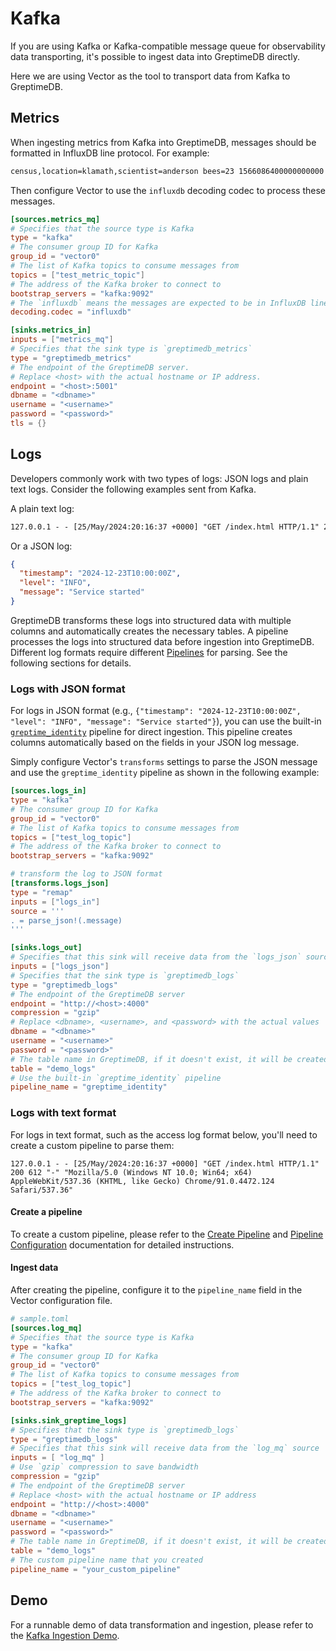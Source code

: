 # Kafka

If you are using Kafka or Kafka-compatible message queue for observability data
transporting, it's possible to ingest data into GreptimeDB directly.

Here we are using Vector as the tool to transport data from Kafka to GreptimeDB.

## Metrics

When ingesting metrics from Kafka into GreptimeDB, messages should be formatted in InfluxDB line protocol. For example:

```txt
census,location=klamath,scientist=anderson bees=23 1566086400000000000
```

Then configure Vector to use the `influxdb` decoding codec to process these messages.

```toml
[sources.metrics_mq]
# Specifies that the source type is Kafka
type = "kafka"
# The consumer group ID for Kafka
group_id = "vector0"
# The list of Kafka topics to consume messages from
topics = ["test_metric_topic"]
# The address of the Kafka broker to connect to
bootstrap_servers = "kafka:9092"
# The `influxdb` means the messages are expected to be in InfluxDB line protocol format.
decoding.codec = "influxdb"

[sinks.metrics_in]
inputs = ["metrics_mq"]
# Specifies that the sink type is `greptimedb_metrics`
type = "greptimedb_metrics"
# The endpoint of the GreptimeDB server.
# Replace <host> with the actual hostname or IP address.
endpoint = "<host>:5001"
dbname = "<dbname>"
username = "<username>"
password = "<password>"
tls = {}
```

## Logs

Developers commonly work with two types of logs: JSON logs and plain text logs.
Consider the following examples sent from Kafka.

A plain text log:

```txt
127.0.0.1 - - [25/May/2024:20:16:37 +0000] "GET /index.html HTTP/1.1" 200 612 "-" "Mozilla/5.0 (Windows NT 10.0; Win64; x64) AppleWebKit/537.36 (KHTML, like Gecko) Chrome/91.0.4472.124 Safari/537.36"
```

Or a JSON log:

```json
{
  "timestamp": "2024-12-23T10:00:00Z",
  "level": "INFO",
  "message": "Service started"
}
```

GreptimeDB transforms these logs into structured data with multiple columns and automatically creates the necessary tables.
A pipeline processes the logs into structured data before ingestion into GreptimeDB. Different log formats require different [Pipelines](/user-guide/logs/quick-start.md#write-logs-by-pipeline) for parsing. See the following sections for details.

### Logs with JSON format

For logs in JSON format (e.g., `{"timestamp": "2024-12-23T10:00:00Z", "level": "INFO", "message": "Service started"}`),
you can use the built-in [`greptime_identity`](/logs/manage-pipelines.md#greptime_identity) pipeline for direct ingestion.
This pipeline creates columns automatically based on the fields in your JSON log message.

Simply configure Vector's `transforms` settings to parse the JSON message and use the `greptime_identity` pipeline as shown in the following example:

```toml
[sources.logs_in]
type = "kafka"
# The consumer group ID for Kafka
group_id = "vector0"
# The list of Kafka topics to consume messages from
topics = ["test_log_topic"]
# The address of the Kafka broker to connect to
bootstrap_servers = "kafka:9092"

# transform the log to JSON format
[transforms.logs_json]
type = "remap"
inputs = ["logs_in"]
source = '''
. = parse_json!(.message)
'''

[sinks.logs_out]
# Specifies that this sink will receive data from the `logs_json` source
inputs = ["logs_json"]
# Specifies that the sink type is `greptimedb_logs`
type = "greptimedb_logs"
# The endpoint of the GreptimeDB server
endpoint = "http://<host>:4000"
compression = "gzip"
# Replace <dbname>, <username>, and <password> with the actual values
dbname = "<dbname>"
username = "<username>"
password = "<password>"
# The table name in GreptimeDB, if it doesn't exist, it will be created automatically
table = "demo_logs"
# Use the built-in `greptime_identity` pipeline
pipeline_name = "greptime_identity"
```

### Logs with text format

For logs in text format, such as the access log format below, you'll need to create a custom pipeline to parse them:

```
127.0.0.1 - - [25/May/2024:20:16:37 +0000] "GET /index.html HTTP/1.1" 200 612 "-" "Mozilla/5.0 (Windows NT 10.0; Win64; x64) AppleWebKit/537.36 (KHTML, like Gecko) Chrome/91.0.4472.124 Safari/537.36"
```

#### Create a pipeline

To create a custom pipeline,
please refer to the [Create Pipeline](/user-guide/logs/quick-start.md#create-a-pipeline)
and [Pipeline Configuration](/user-guide/logs/pipeline-config.md) documentation for detailed instructions.

#### Ingest data

After creating the pipeline, configure it to the `pipeline_name` field in the Vector configuration file.

```toml
# sample.toml
[sources.log_mq]
# Specifies that the source type is Kafka
type = "kafka"
# The consumer group ID for Kafka
group_id = "vector0"
# The list of Kafka topics to consume messages from
topics = ["test_log_topic"]
# The address of the Kafka broker to connect to
bootstrap_servers = "kafka:9092"

[sinks.sink_greptime_logs]
# Specifies that the sink type is `greptimedb_logs`
type = "greptimedb_logs"
# Specifies that this sink will receive data from the `log_mq` source
inputs = [ "log_mq" ]
# Use `gzip` compression to save bandwidth
compression = "gzip"
# The endpoint of the GreptimeDB server
# Replace <host> with the actual hostname or IP address
endpoint = "http://<host>:4000"
dbname = "<dbname>"
username = "<username>"
password = "<password>"
# The table name in GreptimeDB, if it doesn't exist, it will be created automatically
table = "demo_logs"
# The custom pipeline name that you created
pipeline_name = "your_custom_pipeline"
```

## Demo

For a runnable demo of data transformation and ingestion, please refer to the [Kafka Ingestion Demo](https://github.com/GreptimeTeam/demo-scene/tree/main/kafka-ingestion).

